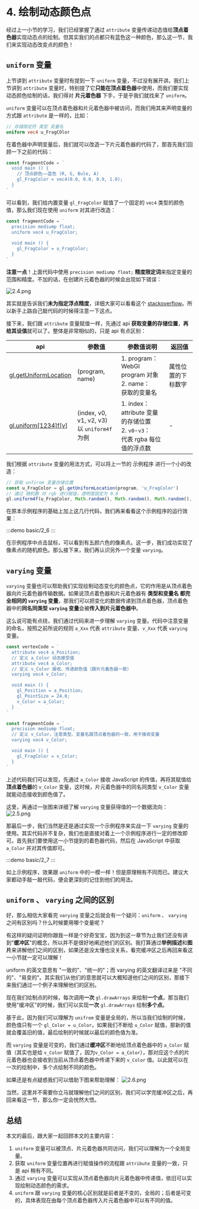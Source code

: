 # 4. 绘制动态颜色点

经过上一小节的学习，我们已经掌握了通过 `attribute` 变量传递动态值给**顶点着色器**实现动态点的绘制。但其实我们的点都只有蓝色这一种颜色，那么这一节，我们来实现动态改变点的颜色！

## `uniform` 变量

上节讲到 `attribute` 变量时有提到一下 `uniform` 变量，不过没有展开讲。我们上节讲到 `attribute` 变量时，特别提了它**只能在顶点着色器**中使用，而我们要实现动态颜色绘制的话，我们得对 **片元着色器** 下手，于是乎我们就找来了 `uniform`。

`uniform` 变量可以在顶点着色器和片元着色器中被访问，而我们用其来声明变量的方式跟 `attribute` 是一样的，比如：
```glsl
// 存储限定符 类型 变量名
uniform vec4 u_FragCOlor
```

在着色器中声明变量后，我们就可以改造一下片元着色器的代码了，那首先我们回顾一下之前的代码：
```js
const fragmentCode = `
  void main () {
    // 顶点颜色——蓝色 (R, G, Bule, A)
    gl_FragColor = vec4(0.0, 0.0, 0.9, 1.0);
  }
`
```

可以看到，我们给内置变量 `gl_FragColor` 赋值了一个固定的 `vec4` 类型的颜色值，那么我们现在使用 `uniform` 对其进行改造：
```js
const fragmentCode = `
  precision mediump float;
  uniform vec4 u_FragColor;
  
  void main () {
    gl_FragColor = u_FragColor;
  }
`
```

**注意一点**！上面代码中使用 `precision mediump float;` **精度限定词**来指定变量的范围和精度。不加的话，在创建片元着色器的时候会出现如下错误：

![2.4.png](../../public/images/second/2.4.png)

其实就是告诉我们**未为指定浮点精度**，详细大家可以看看这个 [stackoverflow](https://stackoverflow.com/questions/13780609/what-does-precision-mediump-float-mean)。所以新手上路自己敲代码的时候得注意一下这点。

接下来，我们跟 `attribute` 变量赋值一样，先通过 api **获取变量的存储位置**，**再给其设值**就可以了。整体是非常相似的，只是 api 有点区别：

| api                                                                                                                | 参数值                                          | 参数值说明                                                                           | 返回值             |
|--------------------------------------------------------------------------------------------------------------------|-------------------------------------------------|--------------------------------------------------------------------------------------|--------------------|
| [gl.getUniformLocation](https://developer.mozilla.org/en-US/docs/Web/API/WebGLRenderingContext/getUniformLocation) | (program, name)                                 | 1. program：<br> WebGl program 对象<br>2. name：<br>获取的变量名                     | 属性位置的下标数字 |
| [gl.uniform[1234]f[v]](https://developer.mozilla.org/en-US/docs/Web/API/WebGLRenderingContext/uniform)             | (index, v0, v1, v2, v3) <br>以 `uniform4f` 为例 | 1. index：<br>attribute 变量的存储位置<br>2. `v0`-`v3`：<br>代表 rgba 每位值的浮点数 | -                  |

我们根据 `attribute` 变量的用法方式，可以将上一节的 示例程序 进行一个小的改造：
```js
// 获取 unfirom 变量存储位置
const u_FragColor = gl.getUniformLocation(program, 'u_FragColor')
// 通过 随机数 对 rgb 进行赋值，透明度固定为 0.8
gl.uniform4f(u_FragColor, Math.random(), Math.random(), Math.random(), .8)
```

在原本示例程序的基础上加上这几行代码，我们再来看看这个示例程序的运行效果：

:::demo
basic/2_6
:::

在示例程序中点击鼠标，可以看到有五颜六色的像素点。这一步，我们成功实现了像素点的随机颜色。那么接下来，我们再认识另外一个变量 `varying`。


## `varying` 变量

`varying` 变量也可以帮助我们实现绘制动态变化的颜色点，它的作用是从顶点着色器向片元着色器传输数据。如果说顶点着色器和片元着色器有 **类型和变量名 都完全相同的 `varying` 变量**，那我们可以把变化的数据传递到顶点着色器，顶点着色器中的**同名同类型 `varying` 变量**会被**传入到片元着色器中**。

这么说可能有点绕，我们通过代码来进一步理解 `varying` 变量。代码中注意变量的命名，按照之前所说的规则 `a_Xxx` 代表 `attribute` 变量、`v_Xxx` 代表 `varying` 变量。

```js
const vertexCode = `
  attribute vec4 a_Position;
  // 定义 a_Color 动态接受值
  attribute vec4 a_Color;
  // 定义 v_Color 接收、传递颜色值（跟片元着色器一致）
  varying vec4 v_Color;

  void main () {
    gl_Position = a_Position;
    gl_PointSize = 24.0;
    v_Color = a_Color;
  }
`

const fragmentCode = `
  precision mediump float;
  // 定义 v_Color，注意类型、变量名跟顶点着色器的一致，用于接收变量
  varying vec4 v_Color;

  void main () {
    gl_FragColor = v_Color;
  }
`
```

上述代码我们可以发现，先通过 `a_Color` 接收 JavaScript 的传值，再将其赋值给**顶点着色器**的 `v_Color` 变量，这时候，片元着色器中的同名同类型 `v_Color` 变量就能动态接收到颜色值了。

这里，再通过一张图来详细了解 `varying` 变量获得值的一个数据流向：
![2.5.png](../../public/images/second/2.5.png)

那最后一步，我们当然是还是通过实现一个示例程序来实战一下 `varying` 变量的使用。其实代码并不复杂，我们也是直接对着上一个示例程序进行一定的修改即可。首先我们要使用这一小节提到的着色器代码，然后在 JavaScript 中获取 `a_Color` 并对其传值即可。

:::demo
basic/2_7
:::

如上示例程序，效果跟 `uniform` 中的一模一样！但是原理稍有不同而已。建议大家都动手敲一敲代码，便会更深刻的记住到他们的用法。

## `uniform` 、 `varying` 之间的区别

好，那么相信大家看完 `varying` 变量之后就会有一个疑问：`uniform` 、 `varying` 之间有区别吗？什么时候要用哪个变量呢？

有这样的疑问证明你跟我一样是个好奇宝宝，因为到这一章节为止我们还没有讲到"**缓冲区**"的概念，所以并不是很好地阐述他们的区别。我打算通过**举例描述**和**图片**来讲解他们之间的区别，如果还是没太懂也没关系，看完缓冲区之后再回来看这一小节就一定可以理解！

uniform 的英文意思有 "一致的"、"统一的"；而 varying 的英文翻译过来是 "不同的"、"易变的"。其实我们从他们的意思就可以大概知道他们之间的区别，那接下来我们通过一个例子来理解他们的区别。

现在我们绘制点的时候，每次调用**一次** `gl.drawArrays` 来绘制**一个点**，那当我们使用"缓冲区"的时候，我们可以实现**一次** `gl.drawArrays` 绘制**多个点**。

基于此，因为我们可以理解为 `unifrom` 变量是全局的，所以当我们绘制的时候，颜色值只有一个 `gl_Color = u_Color`，如果我们不断给 `u_Color` 赋值，那新的值就会覆盖旧的值，最后绘制的时候就以最后的颜色值为准。

而 `varying` 变量是可变的，我们通过**缓冲区**不断地给顶点着色器中的 `a_Color` 赋值（其实也是给 `v_Color` 赋值了，因为`v_Color = a_Color`），那对应这个点的片元着色器也会接收到当前从顶点着色器中传递下来的 `v_Color` 值。以此就可以在一次的绘制中，多个点绘制不同的颜色。

如果还是有点疑惑我们可以借助下图来帮助理解：
![2.6.png](../../public/images/second/2.6.png)

当然，这里并不需要你立马就理解他们之间的区别，我们可以学完缓冲区之后，再回来看这一节，那么你一定会恍然大悟。

## 总结

本文的最后，跟大家一起回顾本文的主要内容：
1. `uniform` 变量可以被顶点、片元着色器共同访问，我们可以理解为一个全局变量。
2. 获取 `uniform` 变量位置再进行赋值操作的流程跟 `attribute` 变量的一致，只是 api 稍有不同。
3. 通过 `varying` 变量可以实现从顶点着色器向片元着色器中传递值，依旧可以实现绘制动态颜色的需求。
4. `uniform` 跟 `varying` 变量的核心区别就是前者是不变的，全局的；后者是可变的，具体表现在由每个顶点着色器传入片元着色器中可以有不同的值。
